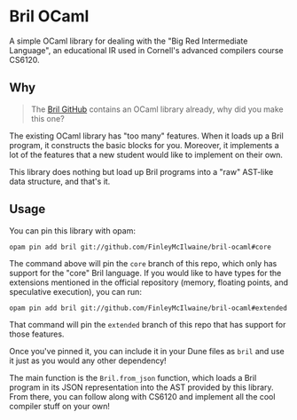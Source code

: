 # Bril OCaml

A simple OCaml library for dealing with the "Big Red Intermediate Language", an
educational IR used in Cornell's advanced compilers course CS6120.

## Why

> The [Bril GitHub](https://github.com/sampsyo/bril) contains an OCaml library already, why did you make this one?

The existing OCaml library has "too many" features. When it loads up a Bril
program, it constructs the basic blocks for you. Moreover, it implements a lot
of the features that a new student would like to implement on their own.

This library does nothing but load up Bril programs into a "raw" AST-like
data structure, and that's it.

## Usage

You can pin this library with opam:

```
opam pin add bril git://github.com/FinleyMcIlwaine/bril-ocaml#core
```

The command above will pin the `core` branch of this repo, which only has
support for the "core" Bril language. If you would like to have types for the
extensions mentioned in the official repository (memory, floating points, and
speculative execution), you can run:

```
opam pin add bril git://github.com/FinleyMcIlwaine/bril-ocaml#extended
```

That command will pin the `extended` branch of this repo that has support
for those features.

Once you've pinned it, you can include it in your Dune files as `bril` and
use it just as you would any other dependency!

The main function is the `Bril.from_json` function, which loads a Bril program
in its JSON representation into the AST provided by this library. From there,
you can follow along with CS6120 and implement all the cool compiler stuff on
your own!
